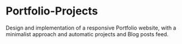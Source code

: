 # Portfolio-Projects
Design and implementation of a responsive Portfolio website, with a minimalist approach and automatic projects and Blog posts feed.
